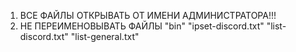 1. ВСЕ ФАЙЛЫ ОТКРЫВАТЬ ОТ ИМЕНИ АДМИНИСТРАТОРА!!!
2. НЕ ПЕРЕИМЕНОВЫВАТЬ ФАЙЛЫ "bin" "ipset-discord.txt" "list-discord.txt" "list-general.txt"
